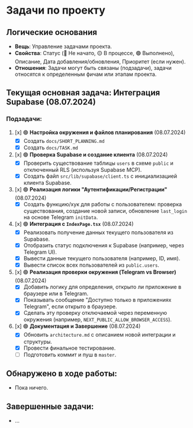 # Задачи по проекту

## Логические основания
- **Вещь**: Управление задачами проекта.
- **Свойства**: Статус (🔴 Не начато, 🟡 В процессе, 🟢 Выполнено), Описание, Дата добавления/обновления, Приоритет (если нужен).
- **Отношения**: Задачи могут быть связаны (подзадачи), задачи относятся к определенным фичам или этапам проекта.

## Текущая основная задача: Интеграция Supabase (08.07.2024)

### Подзадачи:
1.  [x] 🟢 **Настройка окружения и файлов планирования** (08.07.2024)
    *   [x] Создать `docs/SHORT_PLANNING.md`
    *   [x] Создать `docs/TASK.md`
2.  [x] 🟢 **Проверка Supabase и создание клиента** (08.07.2024)
    *   [x] Проверить существование таблицы `users` в схеме `public` и отключенный RLS (используя Supabase MCP).
    *   [x] Создать файл `src/lib/supabase/client.ts` с инициализацией клиента Supabase.
3.  [x] 🟢 **Реализация логики "Аутентификации/Регистрации"** (08.07.2024)
    *   [x] Создать функцию/хук для работы с пользователем: проверка существования, создание новой записи, обновление `last_login` на основе Telegram `initData`.
4.  [x] 🟢 **Интеграция с `IndexPage.tsx`** (08.07.2024)
    *   [x] Реализовать получение данных текущего пользователя из Supabase.
    *   [x] Отобразить статус подключения к Supabase (например, через Telegram UI).
    *   [x] Вывести данные текущего пользователя (например, ID, имя).
    *   [x] Вывести список всех пользователей из `public.users`.
5.  [x] 🟢 **Реализация проверки окружения (Telegram vs Browser)** (08.07.2024)
    *   [x] Добавить логику для определения, открыто ли приложение в браузере или в Telegram.
    *   [x] Показывать сообщение "Доступно только в приложениях Telegram", если открыто в браузере.
    *   [x] Сделать эту проверку отключаемой через переменную окружения (например, `NEXT_PUBLIC_ALLOW_BROWSER_ACCESS`).
6.  [x] 🟢 **Документация и Завершение** (08.07.2024)
    *   [x] Обновить `architecture.md` с описанием новой интеграции и структуры.
    *   [x] Провести финальное тестирование.
    *   [ ] Подготовить коммит и пуш в `master`.

## Обнаружено в ходе работы:
-   Пока ничего.

## Завершенные задачи:
-   ... 